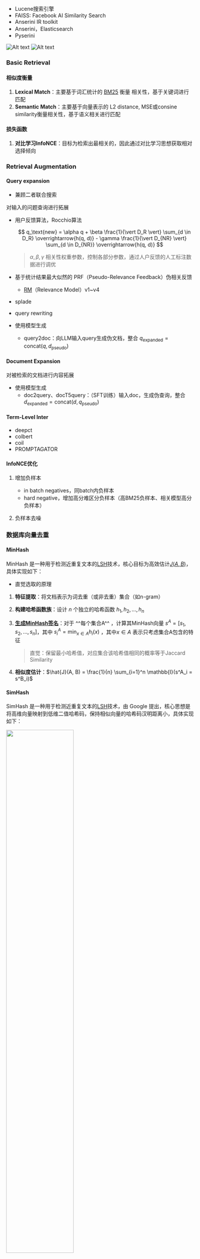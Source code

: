 - Lucene搜索引擎
- FAISS: Facebook AI Similarity Search
- Anserini IR toolkit
- Anserini，Elasticsearch
- Pyserini


![Alt text](image/llm_query_expansion.png)
![Alt text](image/bge_gte_jina_comparsion.png)


### Basic Retrieval 
#### 相似度衡量
1. **Lexical Match**：主要基于词汇统计的 [BM25](../../../../Metrics/correlation_metrics.md#bm25) 衡量  相关性，基于关键词进行匹配
2. **Semantic Match**：主要基于向量表示的 L2 distance, MSE或consine similarity衡量相关性，基于语义相关进行匹配

#### 损失函数
1. **对比学习InfoNCE**：目标为检索出最相关的，因此通过对比学习思想获取相对选择倾向

### Retrieval Augmentation
#### Query expansion
- 兼顾二者联合搜索

对输入的问题查询进行拓展

- 用户反馈算法，Rocchio算法

    $$
    q_\text{new} = \alpha q + \beta \frac{1}{\vert D_R \vert} \sum_{d \in D_R} \overrightarrow{h(q, d)} - \gamma \frac{1}{\vert D_{NR} \vert} \sum_{d \in D_{NR}} \overrightarrow{h(q, d)}
    $$

    > $\alpha, \beta, \gamma$ 相关性权重参数，控制各部分参数，通过人户反馈的人工标注数据进行调优


- 基于统计结果最大似然的 PRF（Pseudo-Relevance Feedback）伪相关反馈
    - [RM](rm.md)（Relevance Model）v1~v4

- splade
- query rewriting
- 使用模型生成
    - query2doc：向LLM输入query生成伪文档，整合 $q_\text{expanded} = \text{concat}(q, d_\text{pseudo})$ 

#### Document Expansion
对被检索的文档进行内容拓展

- 使用模型生成
    - doc2query、docT5query：（SFT训练）输入doc，生成伪查询，整合 $d_\text{expanded} = \text{concat}(d, q_\text{pseudo})$

#### Term-Level Inter
- deepct
- colbert
- coil
- PROMPTAGATOR

#### InfoNCE优化
1. 增加负样本
    - in batch negatives，同batch内负样本  
    - hard negative，增加高分难区分负样本（高BM25负样本、相关模型高分负样本）  

2. 负样本去噪

### 数据库向量去重
#### MinHash
MinHash 是一种用于检测近重复文本的[LSH](#lsh)技术，核心目标为高效估计[$J(A, B)$](./../../../../Metrics/correlation_metrics.html#jaccard-similarity)，具体实现如下：

- 直觉选取的原理

1. **特征提取**：将文档表示为词去重（或非去重）集合（如n-gram）
2. **构建哈希函数族**：设计 $n$ 个独立的哈希函数 $h_1, h_2, \dots, h_n$
3. **[生成MinHash签名](https://blog.csdn.net/qq_41357569/article/details/118614164#32__33)**：对于 ^^每个集合A^^ ，计算其MinHash向量 $s^A = [s_1, s_2, \dots, s_n]$，其中 $s^A_i = \min_{x \in A} h_i(x)$ ，其中$x \in A$ 表示只考虑集合A包含的特征
    
    > 直觉：保留最小哈希值，对应集合该哈希值相同的概率等于Jaccard Similarity

4. **相似度估计**：$\hat{J}(A, B) = \frac{1}{n} \sum_{i=1}^n \mathbb{I}(s^A_i = s^B_i)$
#### SimHash
SimHash 是一种用于检测近重复文本的[LSH](#lsh)技术，由 Google 提出，核心思想是将高维向量映射到低维二值哈希码，保持相似向量的哈希码汉明距离小，具体实现如下：

<div class="one-image-container">
    <img src="image/SimHash_diagram.jpg" style="width: 60%;">
    <!-- <p>LoRA在Attention各部分权重上的消融实验效果</p> -->
    <figcaption>SimHash计算示意图</figcaption>
</div>

1. **特征提取**：将文档表示为词序列
2. **权重分配**：对每个特征（词）分配权重，如TF-IDF
3. **生成哈希值**：对每个特征用哈希函数生成一个 $b$-bit 二进制编码值 $[v_1, v_2, \dots, v_b]$
4. **加权获取SimHash值**：加权获取各特征对应的权重和哈希值，随后合并所有加权结果并通过 `sign` 函数获取文档SimHash值
    
    $$
    \begin{aligned}
            f_{i} = & [w_i\text{sign}_1(v_1), w_i\text{sign}_1(v_2), \dots, w_i\text{sign}_1(v_b)]  \\
            \text{sign}_1(x) =& \begin{cases}
            1 & x\gt 0 \\
            -1 &  x \le 0
            \end{cases} \\
            F_d =& \sum_{i=1}^{D} f_i \\
            \text{SimHash}_d =& \text{sign}_2(F_d) \\
            \text{sign}_2(x) =& \begin{cases}
            1 & x\gt 0 \\
            0 &  x \le 0
            \end{cases} 
    \end{aligned}
    $$

5. **距离计算**：各文档SimHash值汉明码距离即为文档间距离

### ANN算法
查询向量$q\in \mathbb{R}^{d}$，文档向量集合$\mathcal{X} = \{d_1, d_2, \dots, d_N\}$，其中$d_i \in \mathbb{R}^D$，目标是找到$\text{Top-}k=\text{arg}\mathop{\text{ max }}\limits
_{x \in \mathcal{X}}^k q^T x$

- 暴力计算复杂度为$O(ND)$，当$N$很大时，代价极高

因此需要借助ANN（Approximate Nearese Neighbor search）近似最近邻算法的索引结构提升效率，常见的工具有

- FAISS: Facebook AI Similarity Search
- Anserini IR toolkit


#### IVF
Inverted File Index倒排文件索引的核心思想是分治，包括以下几个部分：

1. **离线聚类划分**：使用聚类算法（如K-means）将向量空间划分为多个聚类 $\{C_1, C_2, \dots, C_{K}\}$，并计算聚类中心 $\{c_1, c_2, \dots, c_K\}$；
2. **离线倒排建表**：对每个聚类簇 $C_i$ 存储其包含的所有向量的ID和原始（或压缩）向量，并使用倒排索引方式存储，即
    ```
    c_1 → [vector id 1, vector id 5, ...]
    c_2 → [vector id 3, vector id 8, ...]
    ...
    ```
3. **在线搜索**：搜索时，只需在距离查询向量最近的少数聚类中遍历候选向量，避免全局计算
      1. 粗粒度搜索，计算查询向量$q$与所有聚类中心$c_i$的距离，选择最近的 `nprobe` 个聚类
      2. 精粒度搜索，在选中的 `nprobe` 个聚类的倒排列表中，遍历所有候选向量，计算与 $q$ 的距离并返回对应的 top-k 个向量

> - 搜索复杂度 $O(K + \frac{N}{K}\cdot nprobe)$
> - 聚类数 `K` 值越大，搜索精度越高，但聚类时间增加，经验值 $K=\sqrt{N}$  
> - 粗粒度搜索聚类数 `nprobe` 越大，搜索方位越广，精度越高，但计算量增加，典型值 $nprob \in [1, 100]$
#### HNSW
Hierarchical Navigable Small World graphs，分层可导航小世界图，也称作分层IVF，即对聚类簇再次聚类划分，进一步加速粗搜索


#### FLAT

#### Tree-based
#### Graph-based
NSG（Navigating Spreading-out Graph）

### ANN优化策略
#### Quantization
1. **PQ**（Product Quantization）乘积量化通过**子空间量化**和**查表法**提升搜索效率，主要包含以下核心思想：
    1. ^^划分子空间^^：将 $D$ 维向量分为 $m$ 个 $\frac{D}{m}$ 维子空间，因此可以得到$m$ 个embedding table子空间矩阵 $d^{(i)} \in \mathbb{R}^{N \times \frac{D}{m}}$
    2. ^^子空间聚类^^：使用K-means聚类方法对每个子空间矩阵进行聚类得到$K$ （一般为$2^{b}$） 个 $\frac{D}{m}$ 维向量的聚类中心 $C^{(1)} = \{c^{(i)}_1, c^{(i)}_2, \dots, c^{(i)}_K\} \in \mathbb{R}^{K\times \frac{D}{m}}$，聚类损失函数为最小化各子空间向量到最近邻聚类中心距离之和
        
        $$
        \mathcal{L} = \sum_{n=1}^{N} \min_{k=1}^{K} \Vert d^{(i)}_{n} - c^{(i)}_{k} \Vert^2
        $$
    
    3. ^^生成码本^^：$C^{(i)}$ 即为i-th 子空间码本codebook
    4. ^^量化向量^^：将每个原始的子向量$d^{i}_{n}$ 量化映射为 $C^{(i)}$ 中最近的聚类中心 $\text{ID}^{(i)}_n$，即（0~K-1）
    5. ^^[(查表法)距离计算](#distance-computation)^^：对于查询向量$q$，同样进行上述划分子空间 $\{q^{(1)}, q^{(2)}, \dots, q^{(m)} \}$并分别计算各子空间内到 $K$个聚类中心的距离，随后通过查 look table 得到 $m$ 子空间内距离总和即为查询与文档的最终距离

        
    > - 子空间数 $m$ 越大，量化粒度更精细，但计算开销越大
    > - 聚类中心数 $K=2^{b}$ 越多，量化误差更小，但码本位数 $b$ 会进而膨胀

2. **SQ**（Scalar Quantization）标量量化，即直接将向量每个维度独立地从高精度（均匀分桶）映射为低精度表示，以减少内存占用  
3. **LSQ**（Learned Scalar Quantization）学习型标量量化，通过训练学习每个维度的可学习量化间隔并将各维度向量独立地从高精度（非均匀分桶）映射为低精度表示，以减少内存占用  
    1. ^^前向传播^^：将向量量化为低精度表示；  
    2. ^^反向传播^^：优化更新量化间隔和模型参数
### 距离计算优化
#### Distance Computation
<div class="one-image-container">
    <img src="image/SDC_vs_ADC.jpg" style="width: 60%;">
    <!-- <p>LoRA在Attention各部分权重上的消融实验效果</p> -->
    <figcaption>SDC与ADC计算示意图（红线为真实距离，黑实线为计算距离）</figcaption>
</div>

1. **SDC**（Symmetric Distance Computation）对称距离计算，查询向量$q$ 和 数据库向量 $d$ 均被量化，距离通过两者的量化结果计算，计算流程如下：
    1. ^^双向量化^^：$q = \text{quant}(q)$，$d = \text{quant}(d)$，e.g. 使用PQ量化
    2. ^^距离计算^^：基于量化结果计算向量间距离

        $$
        \begin{aligned}
            Dis^{(i)}[k_1][k_2] =& \Vert c^{(i)}_{k_1} - c^{(i)}_{k_2} \Vert^2 \\
            SDC(q, d_n) \approx&  \sum_{i=1}^{m} Dis^{(i)}[\text{ID}(q^{(i)})][\text{ID}(d^{(i)}_n)]
        \end{aligned}
        $$

    > - 搜索时计算复杂度优化为 $O(m\cdot K^2 + N\cdot m)$
    > - 牺牲精度换取极致效率，可预先计算$Dis$

2. **ADC**（Asymmetric Distance Computation）非对称距离计算，仅数据库向量 $d$ 被量化，查询向量 $q$ 保持原始精度，距离通过 $q$ 与量化中心的距离计算，计算流程如下：  
    1. ^^单向量化^^：$d = \text{quant}(d)$，e.g. 使用PQ量化
    2. ^^距离计算^^：基于量化结果计算向量间距离

        $$
        \begin{aligned}
            Dis^{(i)}[k] =& \Vert q^{(i)} - c^{(i)}_{k} \Vert^2\ \ (k=1, 2, \dots K) \\
            ADC(q, d_n) \approx & \sum_{i=1}^{m} Dis^{(i)}[\text{ID}^{(i)}(d^{(i)}_n)]
        \end{aligned}
        $$

    > - 搜索时计算复杂度优化为 $O(m \cdot K\cdot \frac{D}{m} + N\cdot m) = O(K\cdot D+ N\cdot m)$
    > - 平衡精度与效率，需实时计算$Dis$

#### LSH
Locality-Sensitive Hashing局部敏感哈希，即假定A、B具有一定相似性，在hash之后，仍能保持这种相似性。核心思想是通过哈希函数将高维空间中距离相近的向量以高概率映射到相同的哈希桶中，从而将搜索范围减少到少数候选集，显著降低计算复杂度。核心思想如下：

1. **设计哈希函数**：对于任意两个向量 $d_1$ 和 $d_2$ 以及距离$dis(\cdot, \cdot)$，存在概率函数 $P$ 使得

    $$
    P\big(h(d_1) = h(d_2)\big) = f\big(dis(d_1, d_2)\big)
    $$

    > 其中 $f$ 为单调递减函数，即距离小的分到相同桶的概率大，距离大的分到相同概率小

2. **多哈希表与放大技术**：单一哈希函数可能漏检或误检相似项，因此LSH可通过以下方案优化效果
    - ^^多哈希函数 k-bit hash^^，使用 $k$ 个独立哈希函数 $h(x) = [h_1(x), \dots, h_k(x)]$，只有复合哈希函数所有哈希值相同（或有一定的相似度）才能视为候选  
        
        > 增大 $k$ 减少误检率

    - ^^多哈希表 L表^^，构建 $L$ 个独立的哈希表，每个表使用不同的哈希函数族，搜素时合并所有表的候选集  
        
        > 通过增大 $L$ 提高找到近邻的概率

3. **搜索流程**：离线构建哈希表，在线查询时哈希查询向量 $h(q)$ 并从对应哈希桶候选项中搜索

#### BQ
Batch Querying批量查询
#### Learned Indexes